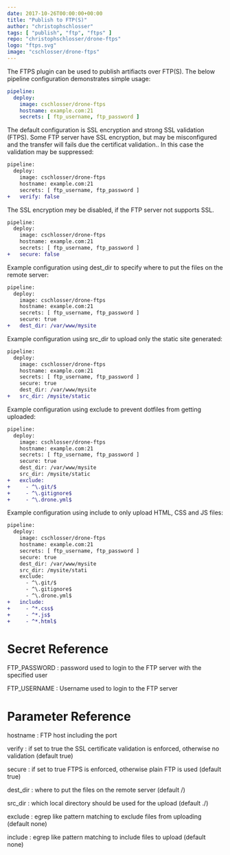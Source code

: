 ```yaml
---
date: 2017-10-26T00:00:00+00:00
title: "Publish to FTP(S)"
author: "christophschlosser"
tags: [ "publish", "ftp", "ftps" ]
repo: "christophschlosser/drone-ftps"
logo: "ftps.svg"
image: "cschlosser/drone-ftps"
---
```


The FTPS plugin can be used to publish artifiacts over FTP(S). The below pipeline configuration demonstrates simple usage:

```yaml
pipeline:
  deploy:
    image: cschlosser/drone-ftps
    hostname: example.com:21
    secrets: [ ftp_username, ftp_password ]
```

The default configuration is SSL encryption and strong SSL validation (FTPS).
Some FTP server have SSL encryption, but may be misconfigured and the transfer will fails due the certificat validation.. 
In this case the validation may be suppressed:

```diff
pipeline:
  deploy:
    image: cschlosser/drone-ftps
    hostname: example.com:21
    secrets: [ ftp_username, ftp_password ]
+   verify: false
```

The SSL encryption mey be disabled, if the FTP server not supports SSL.

```diff
pipeline:
  deploy:
    image: cschlosser/drone-ftps
    hostname: example.com:21
    secrets: [ ftp_username, ftp_password ]
+   secure: false
```

Example configuration using dest_dir to specify where to put the files on the remote server:

```diff
pipeline:
  deploy:
    image: cschlosser/drone-ftps
    hostname: example.com:21
    secrets: [ ftp_username, ftp_password ]
    secure: true
+   dest_dir: /var/www/mysite
```

Example configuration using src_dir to upload only the static site generated:

```diff
pipeline:
  deploy:
    image: cschlosser/drone-ftps
    hostname: example.com:21
    secrets: [ ftp_username, ftp_password ]
    secure: true
    dest_dir: /var/www/mysite
+   src_dir: /mysite/static
```

Example configuration using exclude to prevent dotfiles from getting uploaded:

```diff
pipeline:
  deploy:
    image: cschlosser/drone-ftps
    hostname: example.com:21
    secrets: [ ftp_username, ftp_password ]
    secure: true
    dest_dir: /var/www/mysite
    src_dir: /mysite/static
+   exclude:
+     - ^\.git/$
+     - ^\.gitignore$
+     - ^\.drone.yml$
```

Example configuration using include to only upload HTML, CSS and JS files:

```diff
pipeline:
  deploy:
    image: cschlosser/drone-ftps
    hostname: example.com:21
    secrets: [ ftp_username, ftp_password ]
    secure: true
    dest_dir: /var/www/mysite
    src_dir: /mysite/stati
    exclude:
      - ^\.git/$
      - ^\.gitignore$
      - ^\.drone.yml$
+   include:
+     - ^*.css$
+     - ^*.js$
+     - ^*.html$
```

# Secret Reference

FTP_PASSWORD
: password used to login to the FTP server with the specified user

FTP_USERNAME
: Username used to login to the FTP server

# Parameter Reference

hostname
: FTP host including the port

verify
: if set to true the SSL certificate validation is enforced, otherwise no validation (default true)

secure
: if set to true FTPS is enforced, otherwise plain FTP is used (default true)

dest_dir
: where to put the files on the remote server (default /)

src_dir
: which local directory should be used for the upload (default ./)

exclude
: egrep like pattern matching to exclude files from uploading (default none)

include
: egrep like pattern matching to include files to upload (default none)

